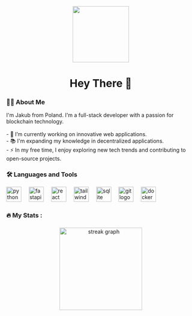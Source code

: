 <div align="center">
  <img height="150" src="https://ibb.co/7VH0tp3" />
</div>

###

<h1 align="center">Hey There 👋</h1>

###

<h3 align="left">👨‍💻 About Me</h3>

<p align="left">
I'm Jakub from Poland. I'm a full-stack developer with a passion for blockchain technology.<br><br>
- 🔭 I’m currently working on innovative web applications.<br>
- 📚 I'm expanding my knowledge in decentralized applications.<br>
- ⚡ In my free time, I enjoy exploring new tech trends and contributing to open-source projects.
</p>

###

<h3 align="left">🛠 Languages and Tools</h3>

<div align="left">
  <img src="https://cdn.jsdelivr.net/gh/devicons/devicon/icons/python/python-original.svg" height="40" alt="python logo"  />
  <img width="12" />
  <img src="https://cdn.jsdelivr.net/gh/devicons/devicon/icons/fastapi/fastapi-original.svg" height="40" alt="fastapi logo"  />
  <img width="12" />
  <img src="https://cdn.jsdelivr.net/gh/devicons/devicon/icons/react/react-original.svg" height="40" alt="react logo"  />
  <img width="12" />
  <img src="https://cdn.jsdelivr.net/gh/devicons/devicon/icons/tailwindcss/tailwindcss-original-wordmark.svg" height="40" alt="tailwindcss logo"  />
  <img width="12" />
  <img src="https://cdn.jsdelivr.net/gh/devicons/devicon/icons/sqlite/sqlite-original.svg" height="40" alt="sqlite logo"  />
  <img width="12" />
  <img src="https://cdn.jsdelivr.net/gh/devicons/devicon/icons/git/git-original.svg" height="40" alt="git logo"  />
  <img width="12" />
  <img src="https://cdn.jsdelivr.net/gh/devicons/devicon/icons/docker/docker-plain-wordmark.svg" height="40" alt="docker logo"  />
</div>

###

<h3 align="left">🔥   My Stats :</h3>

###

<div align="center">
  <img src="https://streak-stats.demolab.com?user=JakubEth&locale=en&mode=daily&theme=dark&hide_border=false&border_radius=5&order=3" height="220" alt="streak graph"  />
</div>
